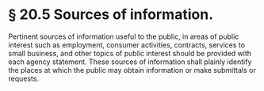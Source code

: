 # § 20.5   Sources of information.

Pertinent sources of information useful to the public, in areas of public interest such as employment, consumer activities, contracts, services to small business, and other topics of public interest should be provided with each agency statement. These sources of information shall plainly identify the places at which the public may obtain information or make submittals or requests. 




